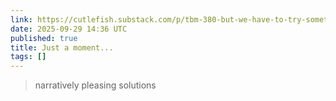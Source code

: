 ```yaml
---
link: https://cutlefish.substack.com/p/tbm-380-but-we-have-to-try-something
date: 2025-09-29 14:36 UTC
published: true
title: Just a moment...
tags: []
---
```


> narratively pleasing solutions
